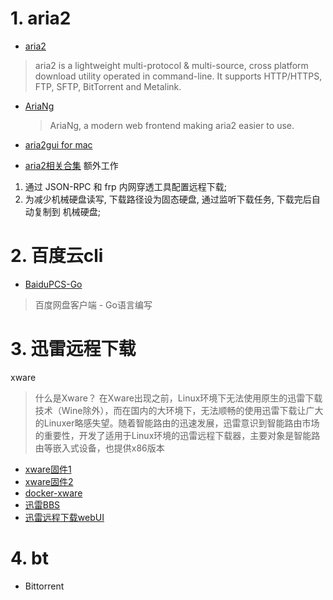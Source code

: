 # 1. aria2
- [aria2](https://github.com/aria2/aria2)
> aria2 is a lightweight multi-protocol & multi-source, cross platform download utility operated in command-line. It supports HTTP/HTTPS, FTP, SFTP, BitTorrent and Metalink. 
- [AriaNg](https://github.com/mayswind/AriaNg)
    > AriaNg, a modern web frontend making aria2 easier to use.

    
- [aria2gui for mac](https://github.com/yangshun1029/aria2gui)
- [aria2相关合集](https://github.com/itgoyo/Aria2)
额外工作
1. 通过 JSON-RPC 和 frp 内网穿透工具配置远程下载;
2. 为减少机械硬盘读写, 下载路径设为固态硬盘, 通过监听下载任务, 下载完后自动复制到 机械硬盘;


# 2. 百度云cli
- [BaiduPCS-Go](https://github.com/iikira/BaiduPCS-Go)
> 百度网盘客户端 - Go语言编写

# 3. 迅雷远程下载
xware
> 什么是Xware？
在Xware出现之前，Linux环境下无法使用原生的迅雷下载技术（Wine除外），而在国内的大环境下，无法顺畅的使用迅雷下载让广大的Linuxer略感失望。随着智能路由的迅速发展，迅雷意识到智能路由市场的重要性，开发了适用于Linux环境的迅雷远程下载器，主要对象是智能路由等嵌入式设备，也提供x86版本
- [xware固件1](https://github.com/snail007/xware)
- [xware固件2](https://github.com/kuoruan/Xware)
- [docker-xware](https://github.com/bestwu/xware)
- [迅雷BBS](http://bbs.xunlei.com/forum-196-1.html)
- [迅雷远程下载webUI](http://yuancheng.xunlei.com/)

# 4. bt
- Bittorrent